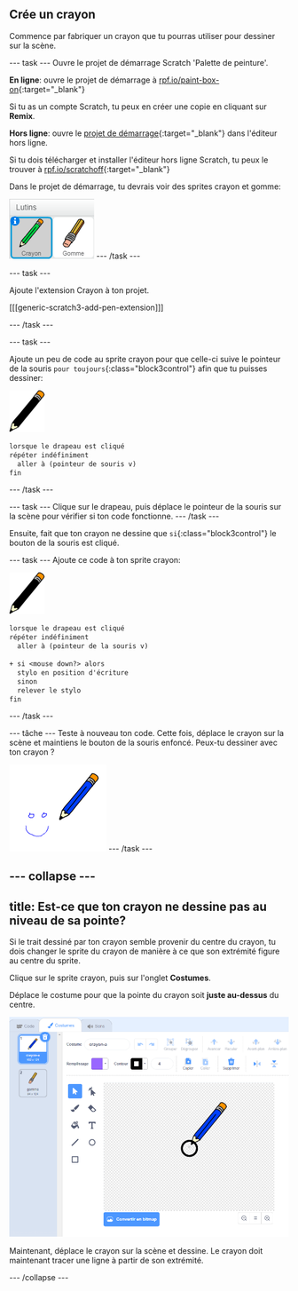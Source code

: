 ## Crée un crayon

Commence par fabriquer un crayon que tu pourras utiliser pour dessiner sur la scène.

\--- task \--- Ouvre le projet de démarrage Scratch 'Palette de peinture'.

**En ligne**: ouvre le projet de démarrage à [rpf.io/paint-box-on](http://rpf.io/paint-box-on){:target="_blank"}

Si tu as un compte Scratch, tu peux en créer une copie en cliquant sur **Remix**.

**Hors ligne**: ouvre le [projet de démarrage](http://rpf.io/p/en/paint-box-go){:target="_blank"} dans l'éditeur hors ligne.

Si tu dois télécharger et installer l'éditeur hors ligne Scratch, tu peux le trouver à [rpf.io/scratchoff](http://rpf.io/scratchoff){:target="_blank"}

Dans le projet de démarrage, tu devrais voir des sprites crayon et gomme:

![capture d'écran](images/paint-starter.png) \--- /task \---

\--- task \---

Ajoute l'extension Crayon à ton projet.

[[[generic-scratch3-add-pen-extension]]]

\--- /task \---

\--- task \---

Ajoute un peu de code au sprite crayon pour que celle-ci suive le pointeur de la souris `pour toujours`{:class="block3control"} afin que tu puisses dessiner:

![crayon](images/pencil.png)

```blocks3
lorsque le drapeau est cliqué
répéter indéfiniment
  aller à (pointeur de souris v)
fin
```

\--- /task \---

\--- task \--- Clique sur le drapeau, puis déplace le pointeur de la souris sur la scène pour vérifier si ton code fonctionne. \--- /task \---

Ensuite, fait que ton crayon ne dessine que `si`{:class="block3control"} le bouton de la souris est cliqué.

\--- task \--- Ajoute ce code à ton sprite crayon:

![crayon](images/pencil.png)

```blocks3
lorsque le drapeau est cliqué
répéter indéfiniment
  aller à (pointeur de la souris v)

+ si <mouse down?> alors
  stylo en position d'écriture
  sinon
  relever le stylo
fin
```

\--- /task \---

\--- tâche \--- Teste à nouveau ton code. Cette fois, déplace le crayon sur la scène et maintiens le bouton de la souris enfoncé. Peux-tu dessiner avec ton crayon ?

![capture d'écran](images/paint-draw.png) \--- /task \---

## \--- collapse \---

## title: Est-ce que ton crayon ne dessine pas au niveau de sa pointe?

Si le trait dessiné par ton crayon semble provenir du centre du crayon, tu dois changer le sprite du crayon de manière à ce que son extrémité figure au centre du sprite.

Clique sur le sprite crayon, puis sur l'onglet **Costumes**.

Déplace le costume pour que la pointe du crayon soit **juste au-dessus** du centre.

![Centre de costume](images/costume-center-annotated.png)

Maintenant, déplace le crayon sur la scène et dessine. Le crayon doit maintenant tracer une ligne à partir de son extrémité.

\--- /collapse \---